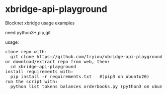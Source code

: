 # xbridge-api-playground
Blocknet xbridge usage examples

need python3+,pip,git

usage:
<pre>
clone repo with:
  git clone https://github.com/tryiou/xbridge-api-playground.git
or download/extract repo from web, then:
  cd xbridge-api-playground
install requirements with:
  pip install -r requirements.txt   #(pip3 on ubuntu20)
run the script with:
  python list_tokens_balances_orderbooks.py (python3 on ubuntu20)
</pre>
